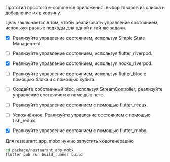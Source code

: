 Прототип простого e-commerce приложения: выбор товаров из списка и добавление их в корзину.

Цель заключается в том, чтобы реализовать управление состоянием, используя разные подходы для одной и той же задачи.

- [x] Реализуйте управление состоянием, используя Simple State Management.
- [ ] Реализуйте управление состоянием, используя flutter_riverpod.
- [x] Реализуйте управление состоянием, используя hooks_riverpod.
- [ ] Реализуйте управление состоянием, используя flutter_bloc с помощью блока и с помощью кубита.
- [ ] Создайте собственный bloc, используя StreamController, реализуйте управление состоянием с помощью него.
- [ ] Реализуйте управление состоянием с помощью flutter_redux.
- [ ] Усложнённое. Реализуйте управление состоянием с помощью fish_redux.
- [x] Реализуйте управление состоянием с помощью flutter_mobx.


Для restaurant_app_mobx нужно запустить кодогенерацию

```bash
cd package/restaurant_app_mobx
flutter pub run build_runner build
```